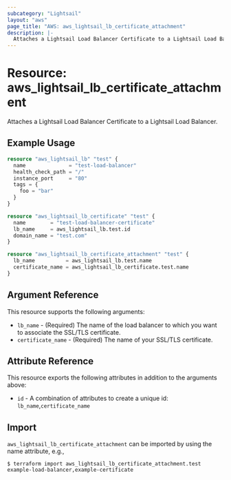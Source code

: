 ```yaml
---
subcategory: "Lightsail"
layout: "aws"
page_title: "AWS: aws_lightsail_lb_certificate_attachment"
description: |-
  Attaches a Lightsail Load Balancer Certificate to a Lightsail Load Balancer
---
```


# Resource: aws_lightsail_lb_certificate_attachment

Attaches a Lightsail Load Balancer Certificate to a Lightsail Load Balancer.

## Example Usage

```terraform
resource "aws_lightsail_lb" "test" {
  name              = "test-load-balancer"
  health_check_path = "/"
  instance_port     = "80"
  tags = {
    foo = "bar"
  }
}

resource "aws_lightsail_lb_certificate" "test" {
  name        = "test-load-balancer-certificate"
  lb_name     = aws_lightsail_lb.test.id
  domain_name = "test.com"
}

resource "aws_lightsail_lb_certificate_attachment" "test" {
  lb_name          = aws_lightsail_lb.test.name
  certificate_name = aws_lightsail_lb_certificate.test.name
}
```

## Argument Reference

This resource supports the following arguments:

* `lb_name` - (Required) The name of the load balancer to which you want to associate the SSL/TLS certificate.
* `certificate_name` - (Required) The name of your SSL/TLS certificate.

## Attribute Reference

This resource exports the following attributes in addition to the arguments above:

* `id` - A combination of attributes to create a unique id: `lb_name`,`certificate_name`

## Import

`aws_lightsail_lb_certificate_attachment` can be imported by using the name attribute, e.g.,

```
$ terraform import aws_lightsail_lb_certificate_attachment.test example-load-balancer,example-certificate
```

